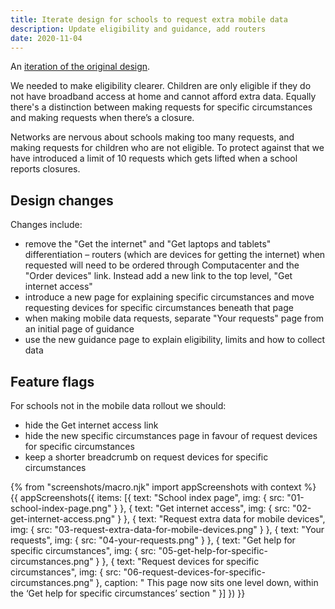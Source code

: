 ```yaml
---
title: Iterate design for schools to request extra mobile data
description: Update eligibility and guidance, add routers
date: 2020-11-04
---
```


An [iteration of the original design](/mno-for-schools).

We needed to make eligibility clearer. Children are only eligible if they do not have broadband access at home and cannot afford extra data. Equally there's a distinction between making requests for specific circumstances and making requests when there’s a closure.

Networks are nervous about schools making too many requests, and making requests for children who are not eligible. To protect against that we have introduced a limit of 10 requests which gets lifted when a school reports closures.

## Design changes

Changes include:

- remove the "Get the internet" and "Get laptops and tablets" differentiation – routers (which are devices for getting the internet) when requested will need to be ordered through Computacenter and the "Order devices" link. Instead add a new link to the top level, "Get internet access"
- introduce a new page for explaining specific circumstances and move requesting devices for specific circumstances beneath that page
- when making mobile data requests, separate "Your requests" page from an initial page of guidance
- use the new guidance page to explain eligibility, limits and how to collect data

## Feature flags

For schools not in the mobile data rollout we should:

- hide the Get internet access link
- hide the new specific circumstances page in favour of request devices for specific circumstances
- keep a shorter breadcrumb on request devices for specific circumstances

{% from "screenshots/macro.njk" import appScreenshots with context %}
{{ appScreenshots({
  items: [{
      text: "School index page",
      img: { src: "01-school-index-page.png" }
    }, {
      text: "Get internet access",
      img: { src: "02-get-internet-access.png" }
    }, {
      text: "Request extra data for mobile devices",
      img: { src: "03-request-extra-data-for-mobile-devices.png" }
    }, {
      text: "Your requests",
      img: { src: "04-your-requests.png" }
    }, {
      text: "Get help for specific circumstances",
      img: { src: "05-get-help-for-specific-circumstances.png" }
    }, {
      text: "Request devices for specific circumstances",
      img: { src: "06-request-devices-for-specific-circumstances.png" },
      caption: "
This page now sits one level down, within the ‘Get help for specific circumstances’ section
      "
    }]
}) }}

